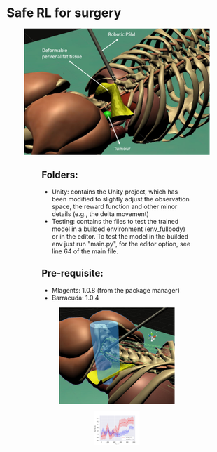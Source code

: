 # Safe RL for surgery

<figure>
 <img src="images/Picture3.png" width="600"> 
<figure>
 
## Folders:
- Unity: contains the Unity project, which has been modified to slightly adjust the observation space, the reward function and other minor details (e.g., the delta movement)
- Testing: contains the files to test the trained model in a builded environment (env_fullbody) or in the editor. To test the model in the builded env just run "main.py", for the editor option, see line 64 of the main file.
 
## Pre-requisite:
 - Mlagents: 1.0.8 (from the package manager)
 - Barracuda: 1.0.4
    
<figure>
 <img src="images/workspace2_updated3.png" width="600""> 
<figure>

<figure>
 <img src="images/training_results_v2.png" width="600""> 
<figure>
